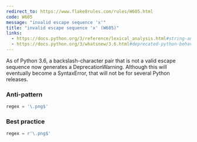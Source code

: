 ```yaml
---
redirect_to: https://www.flake8rules.com/rules/W605.html
code: W605
message: "invalid escape sequence 'x'"
title: "invalid escape sequence 'x' (W605)"
links:
  - https://docs.python.org/3/reference/lexical_analysis.html#string-and-bytes-literals
  - https://docs.python.org/3/whatsnew/3.6.html#deprecated-python-behavior
---
```


As of Python 3.6, a backslash-character pair that is not a valid escape sequence now generates a DeprecationWarning. Although this will eventually become a SyntaxError, that will not be for several Python releases.

### Anti-pattern

```python
regex = '\.png$'
```

### Best practice

```python
regex = r'\.png$'
```
